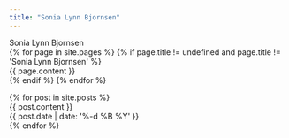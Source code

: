 ```yaml
---
title: "Sonia Lynn Bjornsen"
---
```


<div id="main-content">
  <div id="titelBlock" class="block titel">
    <div id="titel">Sonia Lynn Bjornsen</div>
  </div>
  {% for page in site.pages %}
    {% if page.title != undefined and page.title != 'Sonia Lynn Bjornsen' %}
      <a name="{{ page.slug }}"></a>
      <div id="{{ page.slug }}" class="block {{ page.slug }}" lang="{{ page.lang }}">
        <!--<h1><a href="{{ site.url }}/#{{ page.slug }}">{{ page.title }}</a></h1>-->
        <div>{{ page.content }}</div>
      </div>
    {% endif %}
  {% endfor %}

  <a name="news"></a>
  <div id="news" class="block news">
    {% for post in site.posts %}
      <a name="{{ post.slug }}"></a>
      <div id="{{ post.slug }}" lang="{{ post.lang }}">
        <!--<h1><a href="{{ site.url }}/#{{ post.slug }}">{{ post.title }}</a></h1>-->
        <div>{{ post.content }}</div>
        <time datetime="{{ post.date | date: '%Y-%m-%d' }}">{{ post.date | date: '%-d %B %Y' }}</time>
      </div>
    {% endfor %}
  </div>
</div>
